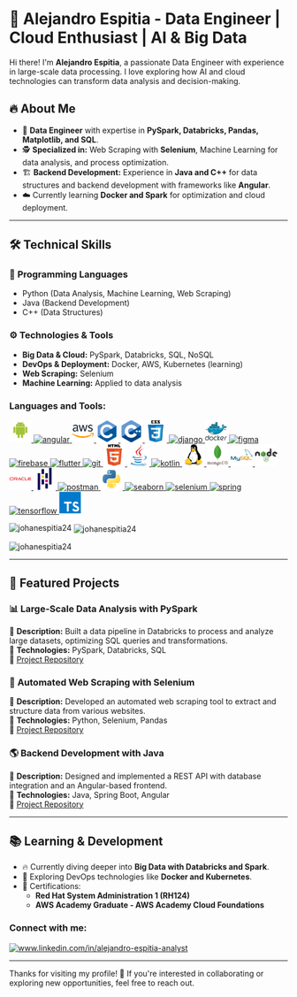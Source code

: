 # 🚀 Alejandro Espitia - Data Engineer | Cloud Enthusiast | AI & Big Data  

Hi there! I'm **Alejandro Espitia**, a passionate Data Engineer with experience in large-scale data processing. I love exploring how AI and cloud technologies can transform data analysis and decision-making.  

## 🔥 About Me  
- 💾 **Data Engineer** with expertise in **PySpark, Databricks, Pandas, Matplotlib, and SQL**.  
- 🕵️ **Specialized in:** Web Scraping with **Selenium**, Machine Learning for data analysis, and process optimization.  
- 🏗️ **Backend Development:** Experience in **Java and C++** for data structures and backend development with frameworks like **Angular**.  
- ☁️ Currently learning **Docker and Spark** for optimization and cloud deployment.  

---

## 🛠️ Technical Skills  
### 📌 **Programming Languages**  
- Python (Data Analysis, Machine Learning, Web Scraping)  
- Java (Backend Development)  
- C++ (Data Structures)  

### ⚙️ **Technologies & Tools**  
- **Big Data & Cloud:** PySpark, Databricks, SQL, NoSQL  
- **DevOps & Deployment:** Docker, AWS, Kubernetes (learning)  
- **Web Scraping:** Selenium  
- **Machine Learning:** Applied to data analysis    

<h3 align="left">Languages and Tools:</h3>
<p align="left"> <a href="https://developer.android.com" target="_blank" rel="noreferrer"> <img src="https://raw.githubusercontent.com/devicons/devicon/master/icons/android/android-original-wordmark.svg" alt="android" width="40" height="40"/> </a> <a href="https://angular.io" target="_blank" rel="noreferrer"> <img src="https://angular.io/assets/images/logos/angular/angular.svg" alt="angular" width="40" height="40"/> </a> <a href="https://aws.amazon.com" target="_blank" rel="noreferrer"> <img src="https://raw.githubusercontent.com/devicons/devicon/master/icons/amazonwebservices/amazonwebservices-original-wordmark.svg" alt="aws" width="40" height="40"/> </a> <a href="https://www.cprogramming.com/" target="_blank" rel="noreferrer"> <img src="https://raw.githubusercontent.com/devicons/devicon/master/icons/c/c-original.svg" alt="c" width="40" height="40"/> </a> <a href="https://www.w3schools.com/cpp/" target="_blank" rel="noreferrer"> <img src="https://raw.githubusercontent.com/devicons/devicon/master/icons/cplusplus/cplusplus-original.svg" alt="cplusplus" width="40" height="40"/> </a> <a href="https://www.w3schools.com/css/" target="_blank" rel="noreferrer"> <img src="https://raw.githubusercontent.com/devicons/devicon/master/icons/css3/css3-original-wordmark.svg" alt="css3" width="40" height="40"/> </a> <a href="https://www.djangoproject.com/" target="_blank" rel="noreferrer"> <img src="https://cdn.worldvectorlogo.com/logos/django.svg" alt="django" width="40" height="40"/> </a> <a href="https://www.docker.com/" target="_blank" rel="noreferrer"> <img src="https://raw.githubusercontent.com/devicons/devicon/master/icons/docker/docker-original-wordmark.svg" alt="docker" width="40" height="40"/> </a> <a href="https://www.figma.com/" target="_blank" rel="noreferrer"> <img src="https://www.vectorlogo.zone/logos/figma/figma-icon.svg" alt="figma" width="40" height="40"/> </a> <a href="https://firebase.google.com/" target="_blank" rel="noreferrer"> <img src="https://www.vectorlogo.zone/logos/firebase/firebase-icon.svg" alt="firebase" width="40" height="40"/> </a> <a href="https://flutter.dev" target="_blank" rel="noreferrer"> <img src="https://www.vectorlogo.zone/logos/flutterio/flutterio-icon.svg" alt="flutter" width="40" height="40"/> </a> <a href="https://git-scm.com/" target="_blank" rel="noreferrer"> <img src="https://www.vectorlogo.zone/logos/git-scm/git-scm-icon.svg" alt="git" width="40" height="40"/> </a> <a href="https://www.w3.org/html/" target="_blank" rel="noreferrer"> <img src="https://raw.githubusercontent.com/devicons/devicon/master/icons/html5/html5-original-wordmark.svg" alt="html5" width="40" height="40"/> </a> <a href="https://www.java.com" target="_blank" rel="noreferrer"> <img src="https://raw.githubusercontent.com/devicons/devicon/master/icons/java/java-original.svg" alt="java" width="40" height="40"/> </a> <a href="https://kotlinlang.org" target="_blank" rel="noreferrer"> <img src="https://www.vectorlogo.zone/logos/kotlinlang/kotlinlang-icon.svg" alt="kotlin" width="40" height="40"/> </a> <a href="https://www.linux.org/" target="_blank" rel="noreferrer"> <img src="https://raw.githubusercontent.com/devicons/devicon/master/icons/linux/linux-original.svg" alt="linux" width="40" height="40"/> </a> <a href="https://www.mongodb.com/" target="_blank" rel="noreferrer"> <img src="https://raw.githubusercontent.com/devicons/devicon/master/icons/mongodb/mongodb-original-wordmark.svg" alt="mongodb" width="40" height="40"/> </a> <a href="https://www.mysql.com/" target="_blank" rel="noreferrer"> <img src="https://raw.githubusercontent.com/devicons/devicon/master/icons/mysql/mysql-original-wordmark.svg" alt="mysql" width="40" height="40"/> </a> <a href="https://nodejs.org" target="_blank" rel="noreferrer"> <img src="https://raw.githubusercontent.com/devicons/devicon/master/icons/nodejs/nodejs-original-wordmark.svg" alt="nodejs" width="40" height="40"/> </a> <a href="https://www.oracle.com/" target="_blank" rel="noreferrer"> <img src="https://raw.githubusercontent.com/devicons/devicon/master/icons/oracle/oracle-original.svg" alt="oracle" width="40" height="40"/> </a> <a href="https://pandas.pydata.org/" target="_blank" rel="noreferrer"> <img src="https://raw.githubusercontent.com/devicons/devicon/2ae2a900d2f041da66e950e4d48052658d850630/icons/pandas/pandas-original.svg" alt="pandas" width="40" height="40"/> </a> <a href="https://postman.com" target="_blank" rel="noreferrer"> <img src="https://www.vectorlogo.zone/logos/getpostman/getpostman-icon.svg" alt="postman" width="40" height="40"/> </a> <a href="https://www.python.org" target="_blank" rel="noreferrer"> <img src="https://raw.githubusercontent.com/devicons/devicon/master/icons/python/python-original.svg" alt="python" width="40" height="40"/> </a> <a href="https://seaborn.pydata.org/" target="_blank" rel="noreferrer"> <img src="https://seaborn.pydata.org/_images/logo-mark-lightbg.svg" alt="seaborn" width="40" height="40"/> </a> <a href="https://www.selenium.dev" target="_blank" rel="noreferrer"> <img src="https://raw.githubusercontent.com/detain/svg-logos/780f25886640cef088af994181646db2f6b1a3f8/svg/selenium-logo.svg" alt="selenium" width="40" height="40"/> </a> <a href="https://spring.io/" target="_blank" rel="noreferrer"> <img src="https://www.vectorlogo.zone/logos/springio/springio-icon.svg" alt="spring" width="40" height="40"/> </a> <a href="https://www.tensorflow.org" target="_blank" rel="noreferrer"> <img src="https://www.vectorlogo.zone/logos/tensorflow/tensorflow-icon.svg" alt="tensorflow" width="40" height="40"/> </a> <a href="https://www.typescriptlang.org/" target="_blank" rel="noreferrer"> <img src="https://raw.githubusercontent.com/devicons/devicon/master/icons/typescript/typescript-original.svg" alt="typescript" width="40" height="40"/> </a> </p>

<p><img align="left" src="https://github-readme-stats.vercel.app/api/top-langs?username=johanespitia24&show_icons=true&locale=en&layout=compact" alt="johanespitia24" /></p>

<p>&nbsp;<img align="center" src="https://github-readme-stats.vercel.app/api?username=johanespitia24&show_icons=true&locale=en" alt="johanespitia24" /></p>

<p><img align="center" src="https://github-readme-streak-stats.herokuapp.com/?user=johanespitia24&" alt="johanespitia24" /></p>

---

## 🚀 Featured Projects  
### 📊 **Large-Scale Data Analysis with PySpark**  
📌 **Description:** Built a data pipeline in Databricks to process and analyze large datasets, optimizing SQL queries and transformations.  
🔧 **Technologies:** PySpark, Databricks, SQL  
🔗 [Project Repository](#)  

### 🤖 **Automated Web Scraping with Selenium**  
📌 **Description:** Developed an automated web scraping tool to extract and structure data from various websites.  
🔧 **Technologies:** Python, Selenium, Pandas  
🔗 [Project Repository](#)  

### 🌎 **Backend Development with Java**  
📌 **Description:** Designed and implemented a REST API with database integration and an Angular-based frontend.  
🔧 **Technologies:** Java, Spring Boot, Angular  
🔗 [Project Repository](#)  

---

## 📚 Learning & Development  
- 🔥 Currently diving deeper into **Big Data with Databricks and Spark**.  
- 🚀 Exploring DevOps technologies like **Docker and Kubernetes**.  
- 📖 Certifications:  
  - **Red Hat System Administration 1 (RH124)**  
  - **AWS Academy Graduate - AWS Academy Cloud Foundations**  

<h3 align="left">Connect with me:</h3>
<p align="left">
<a href="https://linkedin.com/in/www.linkedin.com/in/alejandro-espitia-analyst" target="blank"><img align="center" src="https://raw.githubusercontent.com/rahuldkjain/github-profile-readme-generator/master/src/images/icons/Social/linked-in-alt.svg" alt="www.linkedin.com/in/alejandro-espitia-analyst" height="30" width="40" /></a>
</p>

---

Thanks for visiting my profile! 🚀 If you're interested in collaborating or exploring new opportunities, feel free to reach out.  
